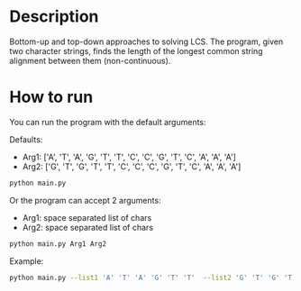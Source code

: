 # Description

Bottom-up and top-down approaches to solving LCS.
The program, given two character strings, finds the length of the longest common string alignment between them (non-continuous).

# How to run

You can run the program with the default arguments:

Defaults:

- Arg1: ['A', 'T', 'A', 'G', 'T', 'T', 'C', 'C', 'G', 'T', 'C', 'A', 'A', 'A']
- Arg2: ['G', 'T', 'G', 'T', 'T', 'C', 'C', 'C', 'G', 'T', 'C', 'A', 'A', 'A']

```bash
python main.py
```

Or the program can accept 2 arguments:

- Arg1: space separated list of chars
- Arg2: space separated list of chars

```bash
python main.py Arg1 Arg2
```

Example:

```bash
python main.py --list1 'A' 'T' 'A' 'G' 'T' 'T'  --list2 'G' 'T' 'G' 'T' 'T'
```
